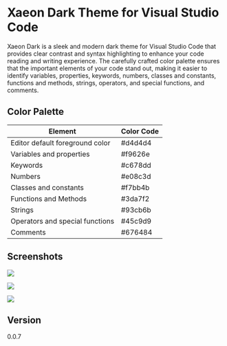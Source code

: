 # Xaeon Dark Theme for Visual Studio Code

Xaeon Dark is a sleek and modern dark theme for Visual Studio Code that provides clear contrast and syntax highlighting to enhance your code reading and writing experience. The carefully crafted color palette ensures that the important elements of your code stand out, making it easier to identify variables, properties, keywords, numbers, classes and constants, functions and methods, strings, operators, and special functions, and comments.

## Color Palette

| Element                         | Color Code |
| ------------------------------- | ---------- |
| Editor default foreground color | #d4d4d4    |
| Variables and properties        | #f9626e    |
| Keywords                        | #c678dd    |
| Numbers                         | #e08c3d    |
| Classes and constants           | #f7bb4b    |
| Functions and Methods           | #3da7f2    |
| Strings                         | #93cb6b    |
| Operators and special functions | #45c9d9    |
| Comments                        | #676484    |

## Screenshots

![](https://res.cloudinary.com/dsgpz5xvl/image/upload/v1676038574/pP7bgMKo-commandPalette_ftovun.png)

![](https://res.cloudinary.com/dsgpz5xvl/image/upload/v1676038574/pP7bgMKo-default_uktxzp.png)

![](https://res.cloudinary.com/dsgpz5xvl/image/upload/v1676038574/pP7bgMKo-panelTerminal_cqsqff.png)

## Version

0.0.7
